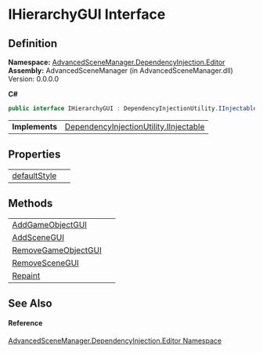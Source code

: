 # IHierarchyGUI Interface




## Definition
**Namespace:** <a href="N_AdvancedSceneManager_DependencyInjection_Editor.md">AdvancedSceneManager.DependencyInjection.Editor</a>  
**Assembly:** AdvancedSceneManager (in AdvancedSceneManager.dll) Version: 0.0.0.0

**C#**
``` C#
public interface IHierarchyGUI : DependencyInjectionUtility.IInjectable
```

<table><tr><td><strong>Implements</strong></td><td><a href="T_AdvancedSceneManager_DependencyInjection_DependencyInjectionUtility_IInjectable.md">DependencyInjectionUtility.IInjectable</a></td></tr>
</table>



## Properties
<table>
<tr>
<td><a href="P_AdvancedSceneManager_DependencyInjection_Editor_IHierarchyGUI_defaultStyle.md">defaultStyle</a></td>
<td> </td></tr>
</table>

## Methods
<table>
<tr>
<td><a href="M_AdvancedSceneManager_DependencyInjection_Editor_IHierarchyGUI_AddGameObjectGUI.md">AddGameObjectGUI</a></td>
<td> </td></tr>
<tr>
<td><a href="M_AdvancedSceneManager_DependencyInjection_Editor_IHierarchyGUI_AddSceneGUI.md">AddSceneGUI</a></td>
<td> </td></tr>
<tr>
<td><a href="M_AdvancedSceneManager_DependencyInjection_Editor_IHierarchyGUI_RemoveGameObjectGUI.md">RemoveGameObjectGUI</a></td>
<td> </td></tr>
<tr>
<td><a href="M_AdvancedSceneManager_DependencyInjection_Editor_IHierarchyGUI_RemoveSceneGUI.md">RemoveSceneGUI</a></td>
<td> </td></tr>
<tr>
<td><a href="M_AdvancedSceneManager_DependencyInjection_Editor_IHierarchyGUI_Repaint.md">Repaint</a></td>
<td> </td></tr>
</table>

## See Also


#### Reference
<a href="N_AdvancedSceneManager_DependencyInjection_Editor.md">AdvancedSceneManager.DependencyInjection.Editor Namespace</a>  
